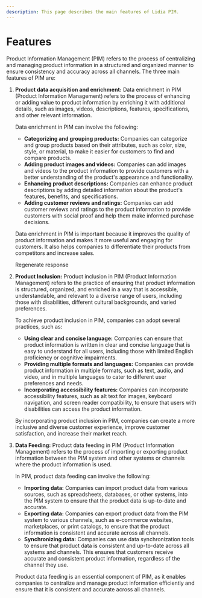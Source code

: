 ```yaml
---
description: This page describes the main features of Lidia PIM.
---
```


# Features

Product Information Management (PIM) refers to the process of centralizing and managing product information in a structured and organized manner to ensure consistency and accuracy across all channels. The three main features of PIM are:

1.  **Product data acquisition and enrichment:** Data enrichment in PIM (Product Information Management) refers to the process of enhancing or adding value to product information by enriching it with additional details, such as images, videos, descriptions, features, specifications, and other relevant information.

    Data enrichment in PIM can involve the following:

    * **Categorizing and grouping products:** Companies can categorize and group products based on their attributes, such as color, size, style, or material, to make it easier for customers to find and compare products.
    * **Adding product images and videos:** Companies can add images and videos to the product information to provide customers with a better understanding of the product's appearance and functionality.
    * **Enhancing product descriptions:** Companies can enhance product descriptions by adding detailed information about the product's features, benefits, and specifications.
    * **Adding customer reviews and ratings:** Companies can add customer reviews and ratings to the product information to provide customers with social proof and help them make informed purchase decisions.

    Data enrichment in PIM is important because it improves the quality of product information and makes it more useful and engaging for customers. It also helps companies to differentiate their products from competitors and increase sales.

    Regenerate response
2.  **Product Inclusion:** Product inclusion in PIM (Product Information Management) refers to the practice of ensuring that product information is structured, organized, and enriched in a way that is accessible, understandable, and relevant to a diverse range of users, including those with disabilities, different cultural backgrounds, and varied preferences.

    To achieve product inclusion in PIM, companies can adopt several practices, such as:

    * **Using clear and concise language:** Companies can ensure that product information is written in clear and concise language that is easy to understand for all users, including those with limited English proficiency or cognitive impairments.
    * **Providing multiple formats and languages:** Companies can provide product information in multiple formats, such as text, audio, and video, and in multiple languages to cater to different user preferences and needs.
    * **Incorporating accessibility features:** Companies can incorporate accessibility features, such as alt text for images, keyboard navigation, and screen reader compatibility, to ensure that users with disabilities can access the product information.

    By incorporating product inclusion in PIM, companies can create a more inclusive and diverse customer experience, improve customer satisfaction, and increase their market reach.
3.  **Data Feeding:** Product data feeding in PIM (Product Information Management) refers to the process of importing or exporting product information between the PIM system and other systems or channels where the product information is used.

    In PIM, product data feeding can involve the following:

    * **Importing data:** Companies can import product data from various sources, such as spreadsheets, databases, or other systems, into the PIM system to ensure that the product data is up-to-date and accurate.
    * **Exporting data:** Companies can export product data from the PIM system to various channels, such as e-commerce websites, marketplaces, or print catalogs, to ensure that the product information is consistent and accurate across all channels.
    * **Synchronizing data:** Companies can use data synchronization tools to ensure that product data is consistent and up-to-date across all systems and channels. This ensures that customers receive accurate and consistent product information, regardless of the channel they use.

    Product data feeding is an essential component of PIM, as it enables companies to centralize and manage product information efficiently and ensure that it is consistent and accurate across all channels.

